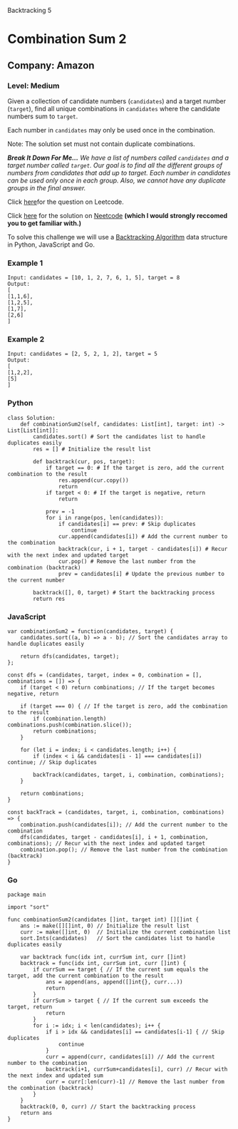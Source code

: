 Backtracking 5
# Combination Sum 2
## Company: Amazon
### Level: Medium 

Given a collection of candidate numbers (`candidates`) and a target number (`target`), find all unique combinations in `candidates` where the candidate numbers sum to `target`.

Each number in `candidates` may only be used once in the combination.

Note: The solution set must not contain duplicate combinations.


***Break It Down For Me...***
*We have a list of numbers called `candidates` and a target number called `target`.*
*Our goal is to find all the different groups of numbers from candidates that add up to target.*
*Each number in candidates can be used only once in each group.*
*Also, we cannot have any duplicate groups in the final answer.*


Click [here](https://leetcode.com/problems/combination-sum-ii/description/)for the question on Leetcode.

Click [here](https://www.youtube.com/watch?v=rSA3t6BDDwg) for the solution on [Neetcode](https://neetcode.io/) **(which I would strongly reccomed you to get familiar with.)**

To solve this challenge we will use a [Backtracking Algorithm](https://www.simplilearn.com/tutorials/data-structure-tutorial/backtracking-algorithm#:~:text=Backtracking%20is%20an%20algorithmic%20technique,meet%20them%20will%20be%20removed.) data structure in Python, JavaScript and Go.

### Example 1
```
Input: candidates = [10, 1, 2, 7, 6, 1, 5], target = 8
Output: 
[
[1,1,6],
[1,2,5],
[1,7],
[2,6]
]
```

### Example 2
```
Input: candidates = [2, 5, 2, 1, 2], target = 5
Output: 
[
[1,2,2],
[5]
]
```

### Python
```
class Solution:
    def combinationSum2(self, candidates: List[int], target: int) -> List[List[int]]:
        candidates.sort() # Sort the candidates list to handle duplicates easily
        res = [] # Initialize the result list

        def backtrack(cur, pos, target):
            if target == 0: # If the target is zero, add the current combination to the result
                res.append(cur.copy())
                return
            if target < 0: # If the target is negative, return
                return

            prev = -1
            for i in range(pos, len(candidates)):
                if candidates[i] == prev: # Skip duplicates
                    continue
                cur.append(candidates[i]) # Add the current number to the combination
                backtrack(cur, i + 1, target - candidates[i]) # Recur with the next index and updated target
                cur.pop() # Remove the last number from the combination (backtrack)
                prev = candidates[i] # Update the previous number to the current number

        backtrack([], 0, target) # Start the backtracking process
        return res
```

### JavaScript
```
var combinationSum2 = function(candidates, target) {
    candidates.sort((a, b) => a - b); // Sort the candidates array to handle duplicates easily

    return dfs(candidates, target);
};

const dfs = (candidates, target, index = 0, combination = [], combinations = []) => {
    if (target < 0) return combinations; // If the target becomes negative, return

    if (target === 0) { // If the target is zero, add the combination to the result
        if (combination.length) combinations.push(combination.slice());
        return combinations;
    }

    for (let i = index; i < candidates.length; i++) {
        if (index < i && candidates[i - 1] === candidates[i]) continue; // Skip duplicates

        backTrack(candidates, target, i, combination, combinations);
    }

    return combinations;
}

const backTrack = (candidates, target, i, combination, combinations) => {
    combination.push(candidates[i]); // Add the current number to the combination
    dfs(candidates, target - candidates[i], i + 1, combination, combinations); // Recur with the next index and updated target
    combination.pop(); // Remove the last number from the combination (backtrack)
}
```

### Go
```
package main

import "sort"

func combinationSum2(candidates []int, target int) [][]int {
    ans := make([][]int, 0) // Initialize the result list
    curr := make([]int, 0)  // Initialize the current combination list
    sort.Ints(candidates)   // Sort the candidates list to handle duplicates easily

    var backtrack func(idx int, currSum int, curr []int)
    backtrack = func(idx int, currSum int, curr []int) {
        if currSum == target { // If the current sum equals the target, add the current combination to the result
            ans = append(ans, append([]int{}, curr...))
            return
        }
        if currSum > target { // If the current sum exceeds the target, return
            return
        }
        for i := idx; i < len(candidates); i++ {
            if i > idx && candidates[i] == candidates[i-1] { // Skip duplicates
                continue
            }
            curr = append(curr, candidates[i]) // Add the current number to the combination
            backtrack(i+1, currSum+candidates[i], curr) // Recur with the next index and updated sum
            curr = curr[:len(curr)-1] // Remove the last number from the combination (backtrack)
        }
    }
    backtrack(0, 0, curr) // Start the backtracking process
    return ans
}
```
